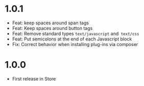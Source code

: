 # 1.0.1

* Feat: keep spaces around span tags
* Feat: Keep spaces around button tags
* Feat: Remove standard types `text/javascript` and` text/css`
* Feat: Put semicolons at the end of each Javascript block
* Fix: Correct behavior when installing plug-ins via composer

# 1.0.0

* First release in Store

